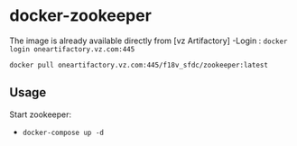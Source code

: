 # docker-zookeeper

The image is already available directly from [vz Artifactory]
-Login : `docker login oneartifactory.vz.com:445`
```
docker pull oneartifactory.vz.com:445/f18v_sfdc/zookeeper:latest
```

## Usage

Start zookeeper:

- ```docker-compose up -d ```

